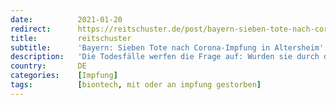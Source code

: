 ```yaml
---
date:          2021-01-20
redirect:      https://reitschuster.de/post/bayern-sieben-tote-nach-corona-impfung-in-altersheim/
title:         reitschuster
subtitle:      'Bayern: Sieben Tote nach Corona-Impfung in Altersheim'
description:   'Die Todesfälle werfen die Frage auf: Wurden sie durch die Impfung hervorgerufen oder gefördert? Müssten angesichts der dramatischen Vorgänge die Impfungen gestoppt werden, bis die Ursache der Todesfälle restlos geklärt ist? GASTBEITRAG'
country:       DE
categories:    [Impfung]
tags:          [biontech, mit oder an impfung gestorben]
---
```

